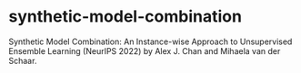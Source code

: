 # synthetic-model-combination
Synthetic Model Combination: An Instance-wise Approach to Unsupervised Ensemble Learning (NeurIPS 2022) by Alex J. Chan and Mihaela van der Schaar.
